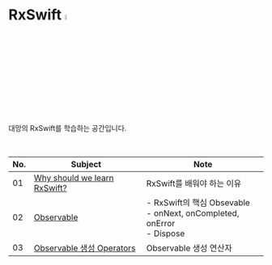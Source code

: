 # RxSwift <img src="https://user-images.githubusercontent.com/92635121/191955960-95768ced-c2bc-404f-87f0-885f3fa91ca2.png" width=5%/>
대망의 RxSwift를 학습하는 공간입니다.

<br>

|No.|Subject|Note|
|---|---|---|
|01|[Why should we learn RxSwift?](https://github.com/Jeeehee/RxSwift/blob/main/RxSwift/01_WhyShouldWeLearnRxSwift.md)|RxSwift를 배워야 하는 이유|
|02|[Observable](https://github.com/Jeeehee/RxSwift/blob/main/RxSwift/02_Observable.md)|- RxSwift의 핵심 Obsevable<br />- onNext, onCompleted, onError<br />- Dispose|
|03|[Observable 생성 Operators](https://github.com/Jeeehee/RxSwift/blob/main/RxSwift/03_Operators.md)|Observable 생성 연산자|
